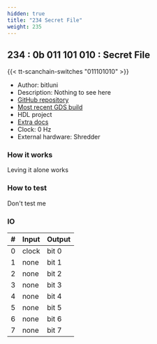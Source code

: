 ```yaml
---
hidden: true
title: "234 Secret File"
weight: 235
---
```


## 234 : 0b 011 101 010 : Secret File

{{< tt-scanchain-switches "011101010" >}}

* Author: bitluni
* Description: Nothing to see here
* [GitHub repository](https://github.com/bitluni/tt02-SecretFile)
* [Most recent GDS build](https://github.com/bitluni/tt02-SecretFile/actions/runs/3605257412)
* HDL project
* [Extra docs]()
* Clock: 0 Hz
* External hardware: Shredder



### How it works

Leving it alone works

### How to test

Don't test me

### IO

| # | Input        | Output       |
|---|--------------|--------------|
| 0 | clock  | bit 0 |
| 1 | none  | bit 1 |
| 2 | none  | bit 2 |
| 3 | none  | bit 3 |
| 4 | none  | bit 4 |
| 5 | none  | bit 5 |
| 6 | none  | bit 6 |
| 7 | none  | bit 7 |
